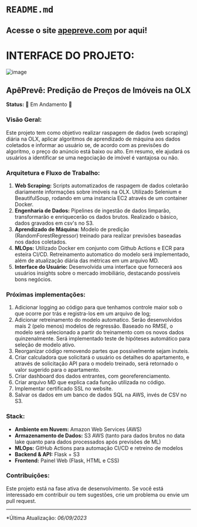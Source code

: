 # `README.md`
Acesse o site [apepreve.com](http://apepreve.com) por aqui!
---
# INTERFACE DO PROJETO:

![image](https://github.com/Sampaio-Vitor/projeto_olx/assets/110466124/5b214661-82a6-4186-bb91-48fb5c4f33af)


## **ApêPrevê: Predição de Preços de Imóveis na OLX**

**Status:** 🚧 Em Andamento 🚧

### **Visão Geral:**
Este projeto tem como objetivo realizar raspagem de dados (web scraping) diária na OLX, aplicar algoritmos de aprendizado de máquina aos dados coletados e informar ao usuário se, de acordo com as previsões do algoritmo, o preço do anúncio está baixo ou alto. Em resumo, ele ajudará os usuários a identificar se uma negociação de imóvel é vantajosa ou não.

### **Arquitetura e Fluxo de Trabalho:**
1. **Web Scraping:** Scripts automatizados de raspagem de dados coletarão diariamente informações sobre imóveis na OLX. Utilizado Selenium e BeautifulSoup, rodando em uma instancia EC2 através de um container Docker.
2. **Engenharia de Dados:** Pipelines de ingestão de dados limparão, transformarão e enriquecerão os dados brutos. Realizado o básico, dados gravados em csv's no S3.
3. **Aprendizado de Máquina:** Modelo de predição (RandomForestRegressor) treinado para realizar previsões baseadas nos dados coletados.
4. **MLOps:** Utilizado Docker em conjunto com Github Actions e ECR para esteira CI/CD. Retreinamento automatico do modelo será implementado, além de atualização diária das métricas em um arquivo MD.
5. **Interface do Usuário:** Desenvolvida uma interface que fornecerá aos usuários insights sobre o mercado imobiliário, destacando possíveis bons negócios.

### **Próximas implementações:**
1. Adicionar logging ao código para que tenhamos controle maior sob o que ocorre por trás e registra-los em um arquivo de log;
2. Adicionar retreinamento do modelo automatico. Serão desenvolvidos mais 2 (pelo menos) modelos de regressão. Baseado no RMSE, o modelo será selecionado a partir do treinamento com os novos dados quinzenalmente. Será implementado teste de hipóteses automático para seleção de modelo ativo.
3. Reorganizar código removendo partes que possivelmente sejam inuteis.
4. Criar calculadora que solicitará o usuário os detalhes do apartamento, e através de solicitação API para o modelo treinado, será retornado o valor sugerido para o apartamento.
5. Criar dashboard dos dados entrantes, com georeferenciamento.
6. Criar arquivo MD que explica cada função utilizada no código.
7. Implementar certificado SSL no website.
8. Salvar os dados em um banco de dados SQL na AWS, invés de CSV no S3.


### **Stack:**

- **Ambiente em Nuvem:** Amazon Web Services (AWS)
- **Armazenamento de Dados:** S3 AWS (tanto para dados brutos no data lake quanto para dados processados após previsões de ML)
- **MLOps:** GitHub Actions para automação CI/CD e retreino de modelos
- **Backend & API:** Flask + S3
- **Frontend:** Painel Web (Flask, HTML e CSS)


### **Contribuições:**

Este projeto está na fase ativa de desenvolvimento. Se você está interessado em contribuir ou tem sugestões, crie um problema ou envie um pull request.

---

*Última Atualização: *06/09/2023*


